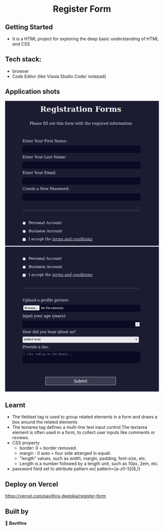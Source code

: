 <h1 align="center"> Register Form  </h1>

## Getting Started

- It is a HTML project for exploring the deep basic understanding of HTML and CSS

## Tech stack:
- browser
- Code Editor (like Visula Studio Code/ notepad)

## Application shots
![image1](https://github.com/pavithra-deepika/register-form/blob/master/image/image%201.png)
![image2](https://github.com/pavithra-deepika/register-form/blob/master/image/image%202.png)


## Learnt
 - The fieldset tag is used to group related elements in a form and draws a box around the related elements
- The textarea tag defines a multi-line text input control.The textarea element is often used in a form, to collect user inputs like comments or reviews.
- <bold>CSS property </bold>
    - border: 0 = border removed.
    - margin : 0 auto = four side attanged in equall.
    - "length" values, such as width, margin, padding, font-size, etc.
    - Length is a number followed by a length unit, such as 10px, 2em, etc.
- password field set to attribute pattern 
    ex( pattern=[a-z0-5]{8,})

## Deploy on Vercel
https://vercel.com/pavithra-deepika/register-form
## Built by

👤 **Bavithra**








